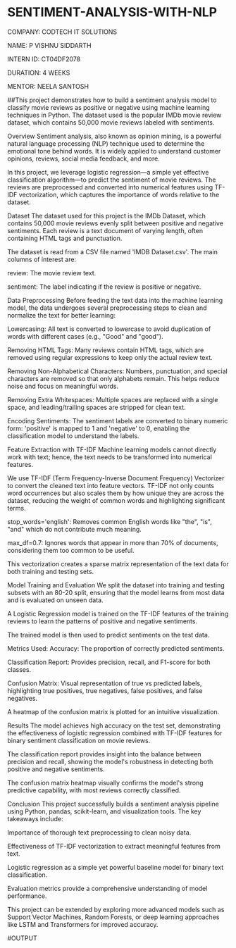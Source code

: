 # SENTIMENT-ANALYSIS-WITH-NLP

COMPANY: CODTECH IT SOLUTIONS

NAME: P VISHNU SIDDARTH

INTERN ID: CT04DF2078

DURATION: 4 WEEKS

MENTOR: NEELA SANTOSH

##This project demonstrates how to build a sentiment analysis model to classify movie reviews as positive or negative using machine learning techniques in Python. The dataset used is the popular IMDb movie review dataset, which contains 50,000 movie reviews labeled with sentiments.

Overview
Sentiment analysis, also known as opinion mining, is a powerful natural language processing (NLP) technique used to determine the emotional tone behind words. It is widely applied to understand customer opinions, reviews, social media feedback, and more.

In this project, we leverage logistic regression—a simple yet effective classification algorithm—to predict the sentiment of movie reviews. The reviews are preprocessed and converted into numerical features using TF-IDF vectorization, which captures the importance of words relative to the dataset.

Dataset
The dataset used for this project is the IMDb Dataset, which contains 50,000 movie reviews evenly split between positive and negative sentiments. Each review is a text document of varying length, often containing HTML tags and punctuation.

The dataset is read from a CSV file named 'IMDB Dataset.csv'. The main columns of interest are:

review: The movie review text.

sentiment: The label indicating if the review is positive or negative.

Data Preprocessing
Before feeding the text data into the machine learning model, the data undergoes several preprocessing steps to clean and normalize the text for better learning:

Lowercasing: All text is converted to lowercase to avoid duplication of words with different cases (e.g., "Good" and "good").

Removing HTML Tags: Many reviews contain HTML tags, which are removed using regular expressions to keep only the actual review text.

Removing Non-Alphabetical Characters: Numbers, punctuation, and special characters are removed so that only alphabets remain. This helps reduce noise and focus on meaningful words.

Removing Extra Whitespaces: Multiple spaces are replaced with a single space, and leading/trailing spaces are stripped for clean text.

Encoding Sentiments: The sentiment labels are converted to binary numeric form: 'positive' is mapped to 1 and 'negative' to 0, enabling the classification model to understand the labels.

Feature Extraction with TF-IDF
Machine learning models cannot directly work with text; hence, the text needs to be transformed into numerical features.

We use TF-IDF (Term Frequency-Inverse Document Frequency) Vectorizer to convert the cleaned text into feature vectors. TF-IDF not only counts word occurrences but also scales them by how unique they are across the dataset, reducing the weight of common words and highlighting significant terms.

stop_words='english': Removes common English words like "the", "is", "and" which do not contribute much meaning.

max_df=0.7: Ignores words that appear in more than 70% of documents, considering them too common to be useful.

This vectorization creates a sparse matrix representation of the text data for both training and testing sets.

Model Training and Evaluation
We split the dataset into training and testing subsets with an 80-20 split, ensuring that the model learns from most data and is evaluated on unseen data.

A Logistic Regression model is trained on the TF-IDF features of the training reviews to learn the patterns of positive and negative sentiments.

The trained model is then used to predict sentiments on the test data.

Metrics Used:
Accuracy: The proportion of correctly predicted sentiments.

Classification Report: Provides precision, recall, and F1-score for both classes.

Confusion Matrix: Visual representation of true vs predicted labels, highlighting true positives, true negatives, false positives, and false negatives.

A heatmap of the confusion matrix is plotted for an intuitive visualization.

Results
The model achieves high accuracy on the test set, demonstrating the effectiveness of logistic regression combined with TF-IDF features for binary sentiment classification on movie reviews.

The classification report provides insight into the balance between precision and recall, showing the model's robustness in detecting both positive and negative sentiments.

The confusion matrix heatmap visually confirms the model's strong predictive capability, with most reviews correctly classified.

Conclusion
This project successfully builds a sentiment analysis pipeline using Python, pandas, scikit-learn, and visualization tools. The key takeaways include:

Importance of thorough text preprocessing to clean noisy data.

Effectiveness of TF-IDF vectorization to extract meaningful features from text.

Logistic regression as a simple yet powerful baseline model for binary text classification.

Evaluation metrics provide a comprehensive understanding of model performance.

This project can be extended by exploring more advanced models such as Support Vector Machines, Random Forests, or deep learning approaches like LSTM and Transformers for improved accuracy.

#OUTPUT



